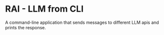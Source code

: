 # RAI - LLM from CLI

A command-line application that sends messages to different LLM apis and prints the response. 
